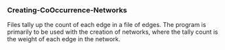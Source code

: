 ### Creating-CoOccurrence-Networks
Files tally up the count of each edge in a file of edges. The program is primarily to be used with the creation of networks, where the tally count is the weight of each edge in the network.
